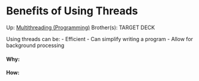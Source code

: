 # Benefits of Using Threads

Up: [Multithreading (Programming)](multithreading_(programming))
Brother(s):
TARGET DECK

Using threads can be:
	- Efficient
	- Can simplify writing a program
	- Allow for background processing



































#### Why:
#### How:









